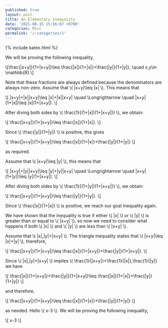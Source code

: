 ```yaml
---
published: true
layout: post
title: An Elementary Inequality
date: '2021-08-15 15:56:07 +0700'
categories: Misc
permalink: '/:categories/1'
---
```

{% include katex.html %}

We will be proving the following inequality,

\\[\frac{|x+y|}{1+|x+y|}\leq \frac{|x|}{1+|x|}+\frac{|y|}{1+|y|}, \quad x,y\in \mathbb{R}.\\]

Note that these fractions are always defined because the denominators are always non-zero. Assume that \\( |x+y|\leq |x| \\). This means that

\\[ |x+y|+|x||x+y|\leq |x|+|x||x+y| \quad \Longrightarrow \quad |x+y|(1+|x|)\leq |x|(1+|x+y|). \\]

After diving both sides by \\( \frac{1}{(1+|x|)(1+|x+y|)} \\), we obtain:

\\[ \frac{|x+y|}{1+|x+y|}\leq \frac{|x|}{1+|x|}. \\]

Since \\( \frac{|y|}{1+|y|} \\) is positive, this gives

\\[ \frac{|x+y|}{1+|x+y|}\leq \frac{|x|}{1+|x|}+\frac{|y|}{1+|y|} \\]

as required.

Assume that \\( |x+y|\leq |y| \\), this means that

\\[ |x+y|+|y||x+y|\leq |y|+|y||x+y| \quad \Longrightarrow \quad |x+y|(1+|y|)\leq |y|(1+|x+y|). \\]

After diving both sides by \\( \frac{1}{(1+|y|)(1+|x+y|)} \\), we obtain:

\\[ \frac{|x+y|}{1+|x+y|}\leq \frac{|y|}{1+|y|}. \\]

Since \\( \frac{|x|}{1+|x|} \\) is positive, we reach our goal inequality again.

We have shown that the inequality is true if either \\( |x| \\) or \\( |y| \\) is greater than or equal to \\( |x+y| \\), so now we need to consider what happens if both \\( |x| \\) and \\( |y| \\) are less than \\( |x+y| \\).

Assume that \\( |x|,|y|<|x+y| \\). The triangle inequality states that \\( |x+y|\leq |x|+|y| \\), therefore,

\\[ \frac{|x+y|}{1+|x+y|}\leq \frac{|x|}{1+|x+y|}+\frac{|y|}{1+|x+y|}. \\]

Since \\( |x|,|y|<|x+y| \\) implies \\( \frac{1}{|x+y|}<\frac{1}{|x|},\frac{1}{|y|} we have

\\[ \frac{|x|}{1+|x+y|}+\frac{|y|}{1+|x+y|}\leq \frac{|x|}{1+|x|}+\frac{|y|}{1+|y|} \\]

and therefore, 

\\[ \frac{|x+y|}{1+|x+y|}\leq \frac{|x|}{1+|x|}+\frac{|y|}{1+|y|} \\]

as needed. Hello \\( x-3 \\). We will be proving the following inequality,

\\[ x-3 \\]
